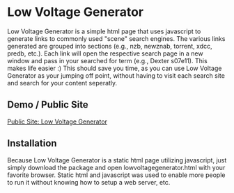 Low Voltage Generator
=====================
Low Voltage Generator is a simple html page that uses javascript to generate links to commonly used "scene" search engines.  The various links generated are grouped into sections (e.g., nzb, newznab, torrent, xdcc, predb, etc.).  Each link will open the respective search page in a new window and pass in your searched for term (e.g., Dexter s07e11).  This makes life easier :)  This should save you time, as you can use Low Voltage Generator as your jumping off point, without having to visit each search site and search for your content seperatly.

Demo / Public Site
------------------
<a href="http://dl.dropboxusercontent.com/u/2569529/webpages/low_voltage_generator/lowvoltagegenerator.html" target="_blank">Public Site: Low Voltage Generator</a>

Installation
------------
Because Low Voltage Generator is a static html page utilizing javascript, just simply download the package and open lowvoltagegenerator.html with your favorite browser.  Static html and javascript was used to enable more people to run it without knowing how to setup a web server, etc.
